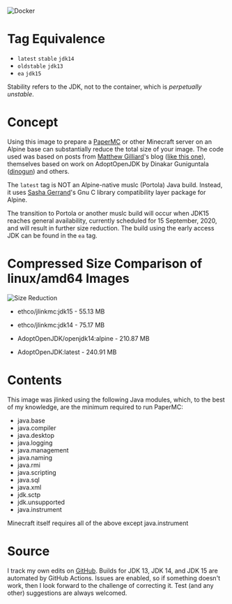 ![Docker](https://github.com/boner-cmd/JLinkMC/workflows/Docker/badge.svg?branch=master)

# Tag Equivalence

+ `latest` `stable` `jdk14`
+ `oldstable` `jdk13`
+ `ea` `jdk15`

Stability refers to the JDK, not to the container, which is _perpetually unstable_.

# Concept

Using this image to prepare a [PaperMC](https://papermc.io/) or other Minecraft server on an Alpine base can substantially reduce the total size of your image. The code used was based on posts from [Matthew Gilliard](https://github.com/mjg123)'s blog ([like this one](https://blog.gilliard.lol/2018/11/05/alpine-jdk11-images.html)), themselves based on work on AdoptOpenJDK by Dinakar Guniguntala ([dinogun](https://github.com/dinogun)) and others.

The `latest` tag is NOT an Alpine-native muslc (Portola) Java build. Instead, it uses [Sasha Gerrand](https://github.com/sgerrand)'s Gnu C library compatibility layer package for Alpine.

The transition to Portola or another muslc build will occur when JDK15 reaches general availability, currently scheduled for 15 September, 2020, and will result in further size reduction. The build using the early access JDK can be found in the `ea` tag.

# Compressed Size Comparison of linux/amd64 Images

![Size Reduction](https://img.shields.io/badge/Size%20Reduction-64.35%25-brightgreen)

+ ethco/jlinkmc:jdk15 - 55.13 MB

+ ethco/jlinkmc:jdk14 - 75.17 MB

+ AdoptOpenJDK/openjdk14:alpine - 210.87 MB

+ AdoptOpenJDK:latest - 240.91 MB

# Contents

This image was jlinked using the following Java modules, which, to the best of my knowledge, are the minimum required to run PaperMC:

+ java.base
+ java.compiler
+ java.desktop
+ java.logging
+ java.management
+ java.naming
+ java.rmi
+ java.scripting
+ java.sql
+ java.xml
+ jdk.sctp
+ jdk.unsupported
+ java.instrument

Minecraft itself requires all of the above except java.instrument

# Source

I track my own edits on [GitHub](https://github.com/boner-cmd/jlinkmc). Builds for JDK 13, JDK 14, and JDK 15 are automated by GitHub Actions. Issues are enabled, so if something doesn't work, then I look forward to the challenge of correcting it. Test (and any other) suggestions are always welcomed.
